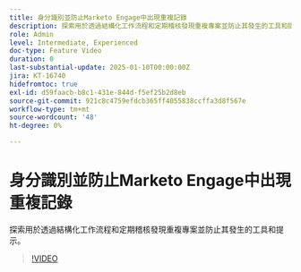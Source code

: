 ```yaml
---
title: 身分識別並防止Marketo Engage中出現重複記錄
description: 探索用於透過結構化工作流程和定期稽核發現重複專案並防止其發生的工具和提示。
role: Admin
level: Intermediate, Experienced
doc-type: Feature Video
duration: 0
last-substantial-update: 2025-01-10T00:00:00Z
jira: KT-16740
hidefromtoc: true
exl-id: d59faacb-b8c1-431e-844d-f5ef25b2d8eb
source-git-commit: 921c8c4759efdcb365ff4055838ccffa3d8f567e
workflow-type: tm+mt
source-wordcount: '48'
ht-degree: 0%

---
```


# 身分識別並防止Marketo Engage中出現重複記錄

探索用於透過結構化工作流程和定期稽核發現重複專案並防止其發生的工具和提示。

>[!VIDEO](https://video.tv.adobe.com/v/3447116/?learn=on&enablevpops&captions=chi_hant)
